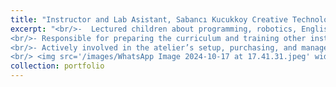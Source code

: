 ```yaml
---
title: "Instructor and Lab Asistant, Sabancı Kucukkoy Creative Technologies Atelier, (June-August 2019)"
excerpt: "<br/>-  Lectured children about programming, robotics, English, and STEM.<br/>
<br/>- Responsible for preparing the curriculum and training other instructors.<br/>
<br/>- Actively involved in the atelier’s setup, purchasing, and management<br/> <img src='/images/WhatsApp Image 2024-10-17 at 17.40.04.jpeg' width='200' height='300'><br/>
<br/> <img src='/images/WhatsApp Image 2024-10-17 at 17.41.31.jpeg' width='200' height='300'><br/>"
collection: portfolio
---
```

